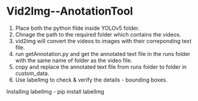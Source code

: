 # Vid2Img--AnotationTool

1. Place both the python filde inside YOLOv5 folder.
2. Chnage the path to the required folder which contains the videos.
3. vid2img will convert the videos to images with their correponding text file.
4. run getAnnotation.py and get the annotated text file in the runs folder with the same name of folder as the video file.
5. copy and replace the annotated text file from runs folder to folder in custom_data.
6. Use labelImg to check & verify the details - bounding boxes.

Installing labelImg - pip install labelImg
